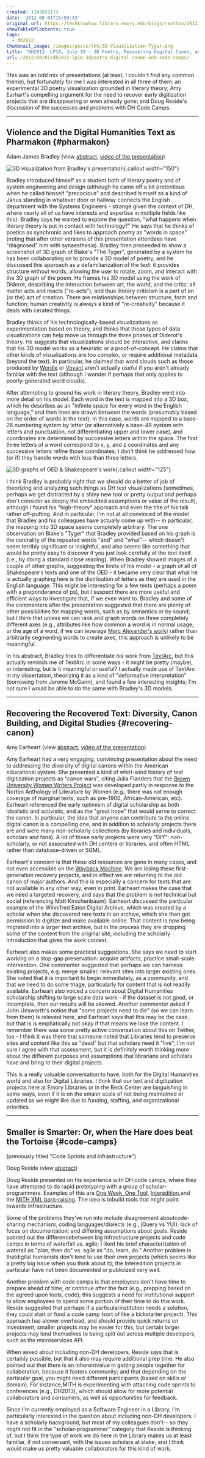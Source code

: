 ```yaml
---
created: 1343851173
date: '2012-08-01T15:59:33'
original_url: https://techknowhow.library.emory.edu/blogs/rsutton/2012/08/01/dh2012-lp18-3dpoetry-digital-canon-and-code-camps
showTableOfContents: true
tags:
  - dh2012
thumbnail_image: /images/posts/tkh/3D-Visualization-Tyger.png
title: 'DH2012: LP18, July 19 - 3D Poetry, Recovering Digital Canon, and Code Camps'
url: /2012/08/01/dh2012-lp18-3dpoetry-digital-canon-and-code-camps/
---
```



This was an odd mix of presentations (at least, I couldn't find any common theme), but fortunately for me I was interested in all three of them: an experimental 3D poetry visualization grounded in literary theory; Amy Earhart's compelling argument for the need to recover early digitization projects that are disappearing or even already gone; and Doug Reside's discussion of the successes and problems with DH Code Camps.



* * *

## Violence and the Digital Humanities Text as Pharmakon {#pharmakon}

Adam James Bradley (view [abstract](http://www.dh2012.uni-hamburg.de/conference/programme/abstracts/violence-and-the-digital-humanities-text-as-pharmakon/), [video of the presentation](http://lecture2go.uni-hamburg.de/konferenzen/-/k/13977))

![3D visualization from Bradley's presentation](/images/posts/tkh/3D-Visualization-Tyger.png){.callout width="150"}

Bradley introduced himself as a student both of literary poetry and of system engineering and design (although he came off a bit pretentious when he called himself "precocious" and described himself as a kind of Janus standing in whatever door or hallway connects the English department with the Systems Engineers - strange given the context of DH, where nearly all of us have interests and expertise in multiple fields like this).  Bradley says he wanted to explore the question, "what happens when literary theory is put in contact with technology?" He says that he thinks of poetics as synchronic and likes to approach poetry as "words in space" (noting that after other versions of this presentation attendees have "diagnosed" him with synaesthesia).  Bradley then proceeded to show a screenshot of 3D graph of Blake's "The Tyger", generated by a system he has been collaborating on to provide a 3D model of poetry, and he discussed this approach as a defamiliarization of the text: it provides structure without words, allowing the user to rotate, zoom, and interact with the 3D graph of the poem.  He frames his 3D model using the work of Diderot, describing the interaction between art, the world, and the critic: all matter acts and reacts ("re-acts"), and thus literary criticism is a part of an (or the) act of creation. There are relationships between structure, form and function; human creativity is always a kind of "re-creativity" because it deals with cerated things.

Bradley thinks of his technologically-based visualizations as experimentation based on theory, and thinks that these types of data visualizations can help move us through the three phases of Diderot's theory.  He suggests that visualizations should be interactive, and claims that his 3D model works as a heuristic or a proof-of-concept.  He claims that other kinds of visualizations are too complex, or require additional metadata (beyond the text).  In particular, he claimed that word clouds such as those produced by [Wordle](http://www.wordle.net/) or [Voyant](http://voyant-tools.org/) aren't actually useful if you aren't already familiar with the text (although I wonder if perhaps that only applies to poorly-generated word clouds).

After attempting to ground his work in literary theory, Bradley went into more detail on his model.  Each word in the text is mapped into a 3D box, which he describes as an "infinite space for every word in the English language," and then lines are drawn between the words (presumably based on the order of words in the text); in this case, words are mapped to a base-26 numbering system by letter (or alternatively a base-48 system with letters and punctuation, not differentiating upper and lower case), and coordinates are determined by successive letters within the space.  The first three letters of a word correspond to x, y, and z coordinates and any successive letters refine those coordinates; I don't think he addressed how (or if) they handle words with less than three letters.

![3D graphs of OED &amp; Shakespeare's work](/images/posts/tkh/3D-Viz-OED-Shakespeare.png){.callout width="125"}

I think Bradley is probably right that we should do a better of job of theorizing and analyzing such things as DH text visualizations (sometimes, perhaps we get distracted by a shiny new tool or pretty output and perhaps don't consider as deeply the embedded assumptions or value of the result), although I found his "high-theory" approach and even the title of his talk rather off-putting.  And in particular, I'm not at all convinced of the model that Bradley and his colleagues have actually come up with-- in particular, the mapping into 3D space seems completely arbitrary.  The one observation on Blake's "Tyger" that Bradley provided based on his graph is the centrality of the repeated words "and" and "what"-- which doesn't seem terribly significant or insightful, and also seems like something that would be pretty easy to discover if you just look carefully at the text itself (i.e., by doing a standard close reading).  When Bradley showed images of a couple of other graphs, suggesting the limits of his model - a graph of all of Shakespeare's texts and one of the OED - it became very clear that what he is actually graphing here is the distribution of letters as they are used in the English language.  This might be interesting for a few texts (perhaps a poem with a preponderance of ps), but I suspect there are more useful and efficient ways to investigate that, if we even want to.  Bradley and some of the commenters after the presentation suggested that there are plenty of other possibilities for mapping words, such as by semantics or by sound; but I think that unless we can rank and graph words on three completely different axes (e.g., attributes like how common a word is in normal usage; or the age of a word, if we can leverage [Marc Alexander's work](/dh2012/dh2012-lp07-july-18-visualizing-poetry-the-english-language-and-vocabulary-in-genre-over-time/#patchworks)) rather than arbitrarily segmenting words to create axes, this approach is unlikely to be meaningful.

In his abstract, Bradley tries to differentiate his work from [TextArc](http://www.textarc.org/), but this actually reminds me of TextArc in some ways - it might be pretty (maybe), or interesting, but is it meaningful or useful? I actually made use of TextArc in my dissertation, theorizing it as a kind of "deformative interpretation" (borrowing from Jerome McGann), and found a few interesting insights; I'm not sure I would be able to do the same with Bradley's 3D models.

* * *

## Recovering the Recovered Text: Diversity, Canon Building, and Digital Studies {#recovering-canon}

Amy Earheart (view [abstract](http://www.dh2012.uni-hamburg.de/conference/programme/abstracts/recovering-the-recovered-text-diversity-canon-building-and-digital-studies/), [video of the presentation](http://lecture2go.uni-hamburg.de/konferenzen/-/k/13976))

Amy Earheart had a very engaging, convincing presentation about the need to addressing the diversity of digital canons within the American educational system.  She presented a kind of whirl-wind history of text digitization projects as "canon wars", citing Julia Flanders that the [Brown University Women Writers Project](http://www.wwp.brown.edu/) was developed partly in response to the Norton Anthology of Literature by Women (e.g., there was not enough coverage of marginal texts, such as pre-1900, African-American, etc).  Earheart referenced the early optimism of digital scholarship as both idealistic and activistic, and as the "great hope" that would serve to correct the canon. In particular, the idea that anyone can contribute to the online digital canon is a compelling one, and in addition to scholarly projects there are and were many non-scholarly collections (by libraries and individuals, scholars and fans).  A lot of those early projects were very "DIY": non-scholarly, or not associated with DH centers or libraries, and often HTML rather than database-driven or SGML.

Earheart's concern is that these old resources are gone in many cases, and not even accessible on the [Wayback Machine](http://archive.org/web/web.php). We are losing these first-generation recovery projects, and in effect we are returning to the old canon of major authors. And this is especially a concern for texts that are not available in any other way, even in print.  Earheart makes the case that we need a targeted recovery, and says that the problem is not technical but social (referencing Matt Kirschenbaum). Earheart discussed the particular example of the Winnifred Eaton Digital Archive, which was created by a scholar when she discovered rare texts in an archive, which she then got permission to digitize and make available online.  That content is now being migrated into a larger text archive, but in the process they are dropping some of the content from the original site, including the scholarly introduction that gives the work context.

Earheart also makes some practical suggestions.  She says we need to start working on a stop-gap preservation: acquire artifacts, practice small-scale intervention.  One commenter suggested that perhaps we can harness existing projects, e.g. merge smaller, relevant sites into larger existing ones.  She noted that it is important to begin immediately, as a community, and that we need to do some triage, particularly for content that is not readily available.  Earheart also voiced a concern about Digital Humanities scholarship shifting to large scale data work - if the dataset is not good, or incomplete, then our results will be skewed.  Another commenter asked if John Unsworth's notion that "some projects need to die" (so we can learn from them) is relevant here, and Earheart says that this may be the case, but that is is emphatically not okay if that means we lose the content.  I remember there was some pretty active conversation about this on Twitter, too - I think it was there that someone noted that Libraries tend to preserve sites and content like this as "dead" but that scholars need it "live"; I'm not sure I agree with that assessment, but it is definitely worth thinking more about the different purposes and assumptions that librarians and scholars have and bring to their digital projects.

This is a really valuable conversation to have, both for the Digital Humanities world and also for Digital Libraries.  I think that our text and digitization projects here at Emory Libraries or in the Beck Center are languishing in some ways, even if it is on the smaler scale of not being maintained or updated as we might like due to funding, staffing, and organizational priorities.

* * *

## Smaller is Smarter: Or, when the Hare does beat the Tortoise {#code-camps}

(previously titled "Code Sprints and Infrastructure")

Doug Reside (view [abstract](http://www.dh2012.uni-hamburg.de/conference/programme/abstracts/code-sprints-and-infrastructure/))

Doug Reside presented on his experience with DH code camps, where they have attempted to do rapid prototyping with a group of scholar-programmers. Examples of this are [One Week, One Tool](http://oneweekonetool.org/), [Interedition](http://www.interedition.eu/),and the [MITH XML barn-raising](http://mith.umd.edu/mith-barn-raising-continues/). The idea is tobuild tools that might point towards infrastructure.

Some of the problems they've run into include disagreement aboutcode-sharing mechanism, coding languages/dialects (e.g., jQuery vs YUI); lack of focus on documentation; and differing assumptions about goals. Reside pointed out the differencebetween big infrastructure projects and code camps in terms of waterfall vs. agile; I liked his brief characterization of waterall as "plan, then do" vs. agile as "do, learn, do." Another problem is thatdigital humanists don't tend to use their own projects (which seems like a pretty big issue when you think about it); the Interedition projects in particular have not been documented or publicized very well.

Another problem with code camps is that employees don't have time to prepare ahead of time, or continue after the fact (e.g., prepping based on the agreed upon tools, code); this suggests a need for institutional support to allow employees to spend some portion of their time to do this work. Reside suggested that perhaps if a particularinstitution needs a solution, they could start or fund a code camp (sort of like a kickstarter project). This approach has alower overhead, and should provide quick returns on investment; smaller projects may be easier for this, but certain larger projects may lend themselves to being split out across multiple developers, such as the microservices API.

When asked about including non-DH developers, Reside says that is certainly possible, but that it also may require additional prep time. He also pointed out that there is an inherentvalue in getting people together for collaboration, because it fosters community; and that depending on the particular goal, you might need different participants (based on skills or domain). For instance,MITH is experimenting with attaching code sprints to conferences (e.g., DH2013), which should allow for more potential collaborators and consumers, as well as opportunities for feedback.

Since I'm currently employed as a Software Engineer in a Library, I'm particularly interested in the question about including non-DH developers. I have a scholarly background, but most of my colleagues don't-- so they might not fit in the "scholar-programmer" category that Reside is thinking of, but I think the type of work we do here in the Library makes us at least familiar, if not conversant, with the issues scholars at stake, and I think would make us pretty valuable collaborators for this kind of work.